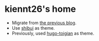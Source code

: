 # kiennt26's home

- Migrate from [the previous blog](https://ntk148v.github.io/blog).
- Use [shibui](https://github.com/ntk148v/shibui) as theme.
- Previously, used [hugo-toigian](https://github.com/ntk148v/hugo-toigian) as theme.
